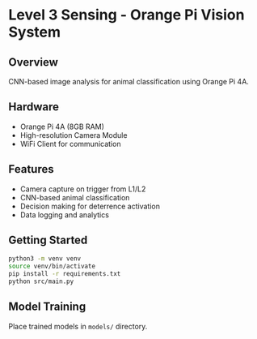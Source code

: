 # Level 3 Sensing - Orange Pi Vision System

## Overview
CNN-based image analysis for animal classification using Orange Pi 4A.

## Hardware
- Orange Pi 4A (8GB RAM)
- High-resolution Camera Module
- WiFi Client for communication

## Features
- Camera capture on trigger from L1/L2
- CNN-based animal classification
- Decision making for deterrence activation
- Data logging and analytics

## Getting Started
```bash
python3 -m venv venv
source venv/bin/activate
pip install -r requirements.txt
python src/main.py
```

## Model Training
Place trained models in `models/` directory.
